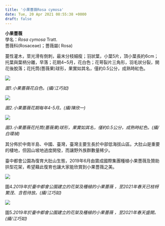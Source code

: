 ```yaml
---
title: '小果薔薇Rosa cymosa'
date: Tue, 20 Apr 2021 08:55:38 +0000
draft: false
---
```


**小果薔薇**  
學名：_Rosa cymosa_ Tratt.  
薔薇科(Rosaceae)；薔薇屬( Rosa)

蔓性灌木，莖光滑有倒刺，最末分枝細瘦；羽狀葉，小葉5片，頂小葉長約6cm；托葉與葉柄分離，早落；花期4~5月，花白色；花萼裂片三角形，羽毛狀分裂，開花後脫落；花托筒(薔薇果)球形，果實如其名，僅約0.5公分，成熟時紅色。

![](https://www.reforestation.tw/wp-content/uploads/2021/04/四月小果薔薇_210421_21.jpg)

_圖1.小果薔薇花白色。(攝/江巧如)_

![](https://www.reforestation.tw/wp-content/uploads/2021/04/小果薔薇05.jpg)

_圖2.小果薔薇花期每年4-5月。(攝/陳欣一)_

![](https://www.reforestation.tw/wp-content/uploads/2021/04/2020731（小果薔薇花架）_200731_7.jpg)

_圖3.小果薔薇花托筒(薔薇果)球形，果實如其名，僅約0.5公分，成熟時紅色。(攝/白環禎)_

其分佈於中南半島、中國、臺灣，臺灣主要生長於中部低海拔山區。大肚山是重要的棲地，但因山坡地過度開發，而讓野外族群數量稀少。

臺中都會公園為復育大肚山生態，2019年6月由寶成國際集團種植小果薔薇及贊助拱型花架，希望藉此復育也讓大家能欣賞到小果薔薇之美。

![](https://www.reforestation.tw/wp-content/uploads/2021/04/四月小果薔薇_210421_28.jpg)

圖4._2019年於臺中都會公園建立的花架及種植的小果薔薇_ _，至2021年春天已枝枒繁茂、含苞待放。(攝/江巧如)_

![](https://www.reforestation.tw/wp-content/uploads/2021/04/四月小果薔薇_210421_19.jpg)

圖5._2019年於臺中都會公園建立的花架及種植的小果薔薇_ _，至2021年春天盛開。(攝/江巧如)_